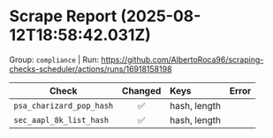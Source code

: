 # Scrape Report (2025-08-12T18:58:42.031Z)

Group: `compliance`  |  Run: https://github.com/AlbertoRoca96/scraping-checks-scheduler/actions/runs/16918158198

| Check | Changed | Keys | Error |
|---|:---:|:--|:--|
| `psa_charizard_pop_hash` | ✅ | hash, length |  |
| `sec_aapl_8k_list_hash` | ✅ | hash, length |  |
